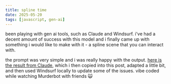 ```yaml
---
title: spline time
date: 2025-05-20
tags: [javascript, gen-ai]
---
```


been playing with gen ai tools, such as Claude and Windsurf. i've had a decent amount of success with this model and i finally came up with something i would like to make with it - a spline scene that you can interact with.

<!-- excerpt-end -->

the prompt was very simple and i was really happy with the output. [here is the result from Claude](https://claude.ai/share/99ab0ce9-bf31-4f3b-baac-0b11578ee362), which i then copied into this post, adapted a little bit, and then used Windsurf locally to update some of the issues. vibe coded while watching Murderbot with friends 🙀

<div id="scene"></div>

<script src="https://cdnjs.cloudflare.com/ajax/libs/three.js/r128/three.min.js"></script>

<script>
  // Setup scene, camera, and renderer
  const container = document.getElementById("scene");
  const scene = new THREE.Scene();
  const camera = new THREE.PerspectiveCamera(75, container.clientWidth / container.clientWidth, 0.1, 1000);
  const renderer = new THREE.WebGLRenderer({ antialias: true });

  console.log(container.clientWidth)

  renderer.setSize(container.clientWidth, container.clientWidth);
  renderer.setClearColor(0x87CEEB); // Sky blue background
  container.appendChild(renderer.domElement);

  // Ambient light
  const ambientLight = new THREE.AmbientLight(0x404040, 1.5);
  scene.add(ambientLight);

  // Directional light (like sunlight)
  const directionalLight = new THREE.DirectionalLight(0xFFFFFF, 1);
  directionalLight.position.set(5, 10, 7.5);
  directionalLight.castShadow = true;
  scene.add(directionalLight);

  // Create ground (green plane)
  const groundGeometry = new THREE.PlaneGeometry(50, 50);
  const groundMaterial = new THREE.MeshStandardMaterial({ color: 0x3CB371, side: THREE.DoubleSide });
  const ground = new THREE.Mesh(groundGeometry, groundMaterial);
  ground.rotation.x = Math.PI * -0.5;
  ground.position.y = -2;
  ground.receiveShadow = true;
  scene.add(ground);

  // Colors for the temple
  const stoneColor = 0xB5A642; // Brass/sandstone color
  const stepColor = 0x8B7355;  // Darker for steps/accents
  const templeColor = 0xCDC0B0; // Lighter for main structures

  // Create Aztec Temple
  function createAztecTemple() {
      const temple = new THREE.Group();
      
      // Base layers (pyramidal structure)
      const baseLayerCount = 5;
      let currentWidth = 16;
      let currentHeight = 0.8;
      
      for (let i = 0; i < baseLayerCount; i++) {
          // Create base layer
          const baseGeometry = new THREE.BoxGeometry(currentWidth, currentHeight, currentWidth);
          const baseMaterial = new THREE.MeshStandardMaterial({ color: stoneColor });
          const baseLayer = new THREE.Mesh(baseGeometry, baseMaterial);
          baseLayer.position.y = i * currentHeight;
          baseLayer.castShadow = true;
          baseLayer.receiveShadow = true;
          temple.add(baseLayer);
          
          // Create stairs for each side
          if (i < baseLayerCount - 1) {
              const nextWidth = currentWidth - 2;
              const stairWidth = currentWidth * 0.2;
              const stairDepth = (currentWidth - nextWidth) / 2;
              const stairGeometry = new THREE.BoxGeometry(stairWidth, currentHeight, stairDepth);
              const stairMaterial = new THREE.MeshStandardMaterial({ color: stepColor });
              
              // Front stairs
              const frontStairs = new THREE.Mesh(stairGeometry, stairMaterial);
              frontStairs.position.set(0, i * currentHeight + currentHeight / 2, currentWidth / 2 - stairDepth / 2);
              frontStairs.castShadow = true;
              frontStairs.receiveShadow = true;
              temple.add(frontStairs);
              
              // Back stairs
              const backStairs = new THREE.Mesh(stairGeometry, stairMaterial);
              backStairs.position.set(0, i * currentHeight + currentHeight / 2, -currentWidth / 2 + stairDepth / 2);
              backStairs.castShadow = true;
              backStairs.receiveShadow = true;
              temple.add(backStairs);
              
              // Left stairs
              const leftStairsGeometry = new THREE.BoxGeometry(stairDepth, currentHeight, stairWidth);
              const leftStairs = new THREE.Mesh(leftStairsGeometry, stairMaterial);
              leftStairs.position.set(-currentWidth / 2 + stairDepth / 2, i * currentHeight + currentHeight / 2, 0);
              leftStairs.castShadow = true;
              leftStairs.receiveShadow = true;
              temple.add(leftStairs);
              
              // Right stairs
              const rightStairs = new THREE.Mesh(leftStairsGeometry, stairMaterial);
              rightStairs.position.set(currentWidth / 2 - stairDepth / 2, i * currentHeight + currentHeight / 2, 0);
              rightStairs.castShadow = true;
              rightStairs.receiveShadow = true;
              temple.add(rightStairs);
          }
          
          currentWidth -= 2;
      }
      
      // Temple top (small building)
      const templeTopGeometry = new THREE.BoxGeometry(currentWidth * 0.8, 2, currentWidth * 0.8);
      const templeTopMaterial = new THREE.MeshStandardMaterial({ color: templeColor });
      const templeTop = new THREE.Mesh(templeTopGeometry, templeTopMaterial);
      templeTop.position.y = baseLayerCount * currentHeight + 1;
      templeTop.castShadow = true;
      templeTop.receiveShadow = true;
      temple.add(templeTop);
      
      // Temple door
      const doorGeometry = new THREE.BoxGeometry(1.2, 1.5, 0.5);
      const doorMaterial = new THREE.MeshStandardMaterial({ color: 0x000000 });
      const door = new THREE.Mesh(doorGeometry, doorMaterial);
      door.position.set(0, baseLayerCount * currentHeight + 0.75, currentWidth * 0.4 + 0.25);
      temple.add(door);
      
      // Decorative elements - pillars
      const pillarGeometry = new THREE.CylinderGeometry(0.3, 0.3, 2, 8);
      const pillarMaterial = new THREE.MeshStandardMaterial({ color: stepColor });
      
      // Left pillar
      const leftPillar = new THREE.Mesh(pillarGeometry, pillarMaterial);
      leftPillar.position.set(-currentWidth * 0.3, baseLayerCount * currentHeight + 1, currentWidth * 0.4);
      leftPillar.castShadow = true;
      temple.add(leftPillar);
      
      // Right pillar
      const rightPillar = new THREE.Mesh(pillarGeometry, pillarMaterial);
      rightPillar.position.set(currentWidth * 0.3, baseLayerCount * currentHeight + 1, currentWidth * 0.4);
      rightPillar.castShadow = true;
      temple.add(rightPillar);
      
      // Top decoration
      const topDecorGeometry = new THREE.BoxGeometry(currentWidth * 0.6, 0.8, currentWidth * 0.4);
      const topDecorMaterial = new THREE.MeshStandardMaterial({ color: 0x8B0000 });
      const topDecor = new THREE.Mesh(topDecorGeometry, topDecorMaterial);
      topDecor.position.y = baseLayerCount * currentHeight + 2.5;
      topDecor.castShadow = true;
      temple.add(topDecor);
      
      return temple;
  }

  // Create and add the temple to the scene
  const temple = createAztecTemple();
  scene.add(temple);

  // Position camera
  camera.position.set(0, 10, 20);
  camera.lookAt(0, 5, 0);

  // Original camera position for reset
  const originalPosition = {
      x: camera.position.x,
      y: camera.position.y,
      z: camera.position.z
  };
  
  const originalLookAt = new THREE.Vector3(0, 5, 0);

  // Orbit control variables
  let isDragging = false;
  let previousMousePosition = {
      x: 0,
      y: 0
  };
  let orbitRadius = Math.sqrt(
      camera.position.x * camera.position.x + 
      camera.position.z * camera.position.z
  );
  let angleHorizontal = Math.atan2(camera.position.z, camera.position.x);
  let angleVertical = Math.atan2(
      Math.sqrt(camera.position.x * camera.position.x + camera.position.z * camera.position.z),
      camera.position.y - 5
  );
  
  // Variables to store starting angles when drag begins
  let startAngleHorizontal = angleHorizontal;
  let startAngleVertical = angleVertical;

  // Interaction event listeners - attach only to the container
  container.addEventListener('mousedown', onMouseDown);
  container.addEventListener('mouseup', onMouseUp);
  container.addEventListener('mousemove', onMouseMove);
  container.addEventListener('touchstart', onTouchStart, { passive: false });
  container.addEventListener('touchend', onTouchEnd);
  container.addEventListener('touchmove', onTouchMove, { passive: false });
  window.addEventListener('resize', onWindowResize);

  function onMouseDown(event) {
      isDragging = true;
      // Get coordinates relative to the container
      previousMousePosition = {
          x: event.offsetX,
          y: event.offsetY
      };
      
      // Store the starting angles when drag begins
      startAngleHorizontal = angleHorizontal;
      startAngleVertical = angleVertical;
  }

  function onMouseUp() {
      isDragging = false;
      resetCamera();
  }

  function onTouchStart(event) {
      event.preventDefault();
      isDragging = true;
      const rect = container.getBoundingClientRect();
      previousMousePosition = {
          x: event.touches[0].clientX - rect.left,
          y: event.touches[0].clientY - rect.top
      };
      
      // Store the starting angles when touch begins
      startAngleHorizontal = angleHorizontal;
      startAngleVertical = angleVertical;
  }

  function onTouchEnd() {
      isDragging = false;
      resetCamera();
  }

  function resetCamera() {
      // Animate camera back to original position
      const duration = 1000; // Reset duration in ms
      const startTime = Date.now();
      
      const startPosition = {
          x: camera.position.x,
          y: camera.position.y,
          z: camera.position.z
      };
      
      const startLookAt = new THREE.Vector3();
      camera.getWorldDirection(startLookAt);
      startLookAt.multiplyScalar(100).add(camera.position);
      
      function animateReset() {
          const elapsedTime = Date.now() - startTime;
          const progress = Math.min(elapsedTime / duration, 1);
          
          // Ease in-out function
          const easing = progress < 0.5 ? 2 * progress * progress : -1 + (4 - 2 * progress) * progress;
          
          camera.position.x = startPosition.x + (originalPosition.x - startPosition.x) * easing;
          camera.position.y = startPosition.y + (originalPosition.y - startPosition.y) * easing;
          camera.position.z = startPosition.z + (originalPosition.z - startPosition.z) * easing;
          
          camera.lookAt(0, 5, 0);
          
          if (progress < 1) {
              requestAnimationFrame(animateReset);
          }
      }
      
      animateReset();
  }

  function onMouseMove(event) {
      if (!isDragging) return;
      
      const deltaMove = {
          x: event.offsetX - previousMousePosition.x,
          y: event.offsetY - previousMousePosition.y
      };
      
      handleCameraMovement(deltaMove);
      
      previousMousePosition = {
          x: event.offsetX,
          y: event.offsetY
      };
  }

  function onTouchMove(event) {
      event.preventDefault();
      if (!isDragging) return;

      const rect = container.getBoundingClientRect();
      const touchX = event.touches[0].clientX - rect.left;
      const touchY = event.touches[0].clientY - rect.top;
      
      const deltaMove = {
          x: touchX - previousMousePosition.x,
          y: touchY - previousMousePosition.y
      };
      
      handleCameraMovement(deltaMove);
      
      previousMousePosition = {
          x: touchX,
          y: touchY
      };
  }

  function handleCameraMovement(deltaMove) {
      // Adjust rotation speeds (reduced for more control)
      const rotationSpeed = 0.003;
      
      // Define angle limits (15 degrees = π/12 radians)
      const maxAngle = Math.PI / 12; // 15 degrees limit in any direction
      
      // Update angles based on mouse movement with reduced sensitivity
      angleHorizontal -= deltaMove.x * rotationSpeed;
      angleVertical += deltaMove.y * rotationSpeed;
      
      // Apply limits relative to where the drag started
      // Limit horizontal movement to ±15 degrees from where drag started
      angleHorizontal = Math.max(startAngleHorizontal - maxAngle, 
                              Math.min(startAngleHorizontal + maxAngle, angleHorizontal));
      
      // Limit vertical movement to ±15 degrees from where drag started
      // Also add absolute limits to prevent extreme angles
      const absoluteMinVertical = Math.PI / 4;      // 45 degrees (prevent looking too far up)
      const absoluteMaxVertical = 3 * Math.PI / 4;  // 135 degrees (prevent looking too far down)
      
      angleVertical = Math.max(
          Math.max(startAngleVertical - maxAngle, absoluteMinVertical),
          Math.min(Math.min(startAngleVertical + maxAngle, absoluteMaxVertical), angleVertical)
      );
      
      // Fixed orbit radius - prevent zooming in/out
      const fixedOrbitRadius = 20;
      
      // Calculate new camera position with constraints
      camera.position.x = fixedOrbitRadius * Math.cos(angleHorizontal) * Math.sin(angleVertical);
      camera.position.z = fixedOrbitRadius * Math.sin(angleHorizontal) * Math.sin(angleVertical);
      camera.position.y = fixedOrbitRadius * Math.cos(angleVertical) + 5; // +5 to focus on temple center
      
      // Always look at the temple center
      camera.lookAt(0, 5, 0);
  }

  function onWindowResize() {
      camera.aspect = container.clientWidth / container.clientWidth;
      camera.updateProjectionMatrix();
      renderer.setSize(container.clientWidth, container.clientWidth);
  }

  // Animation loop
  function animate() {
      requestAnimationFrame(animate);
      renderer.render(scene, camera);
  }

  animate();
</script>
